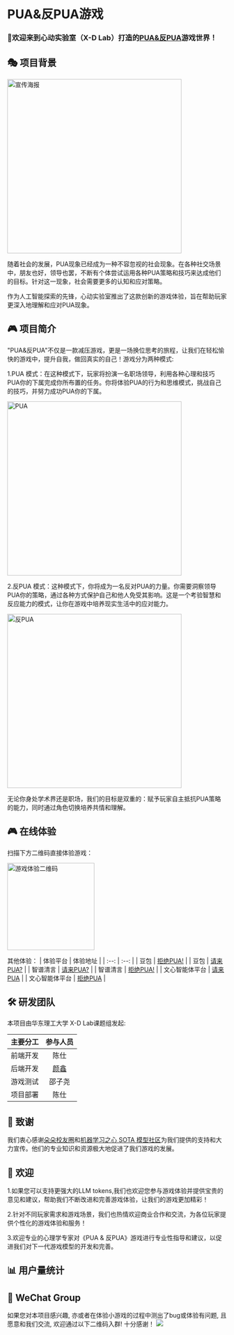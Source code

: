 # PUA&反PUA游戏

### 🎲欢迎来到心动实验室（X-D Lab）打造的[PUA&反PUA](http://47.100.48.218/)游戏世界！

## 🎭 项目背景

<p align="left">
  <img src="./assets/广告页.png" alt="宣传海报" width="400">
</p>

随着社会的发展，PUA现象已经成为一种不容忽视的社会现象。在各种社交场景中，朋友也好，领导也罢，不断有个体尝试运用各种PUA策略和技巧来达成他们的目标。针对这一现象，社会需要更多的认知和应对策略。

作为人工智能探索的先锋，心动实验室推出了这款创新的游戏体验，旨在帮助玩家更深入地理解和应对PUA现象。

## 🎮 项目简介

"PUA&反PUA"不仅是一款减压游戏，更是一场换位思考的旅程，让我们在轻松愉快的游戏中，提升自我，做回真实的自己！游戏分为两种模式:

1.PUA 模式：在这种模式下，玩家将扮演一名职场领导，利用各种心理和技巧PUA你的下属完成你所布置的任务。你将体验PUA的行为和思维模式，挑战自己的技巧，并努力成功PUA你的下属。

<p align="left">
  <img src="./assets/PUA.png" alt="PUA" width="400">
</p>

2.反PUA 模式：这种模式下，你将成为一名反对PUA的力量。你需要洞察领导PUA你的策略，通过各种方式保护自己和他人免受其影响。这是一个考验智慧和反应能力的模式，让你在游戏中培养现实生活中的应对能力。

<p align="left">
  <img src="./assets/反PUA.png" alt="反PUA" width="400">
</p>

无论你身处学术界还是职场，我们的目标是双重的：赋予玩家自主抵抗PUA策略的能力，同时通过角色切换培养共情和理解。

## 🎮 在线体验

扫描下方二维码直接体验游戏：
<p align="left">
  <img src="./assets/QR_code.png" alt="游戏体验二维码" width="200">
</p>

其他体验：
| 体验平台 | 体验地址 |
| :--: | :--: |
| 豆包 | [拒绝PUA!](https://doubao.com/bot/UpsiZqcx) |
| 豆包 | [请来PUA?](https://doubao.com/bot/qY5SFDq7) |
| 智谱清言 | [请来PUA?](https://chatglm.cn/main/gdetail/65c04b256b011e2d6c91747a) |
| 智谱清言 | [拒绝PUA!](https://chatglm.cn/main/gdetail/65c04d6c0fd018f49396f331) |
| 文心智能体平台 | [请来PUA](https://agents.baidu.com/agent/preview/sMMZOo2EndUNQzHrJQKlg1yYO3AfZMwD) |
| 文心智能体平台 | [拒绝PUA](https://agents.baidu.com/agent/preview/KAZEWteKMqoJl0il9a4PrTNAvYo0eCHJ) |

## 🛠️ 研发团队

本项目由华东理工大学 X-D Lab课题组发起:

| 主要分工 | 参与人员 |
| :--: | :--: |
| 前端开发 | 陈仕 |
| 后端开发 | [颜鑫](https://github.com/thomas-yanxin) |
| 游戏测试 | 邵子尧 |
| 项目部署 | 陈仕 |

## 🙏 致谢

我们衷心感谢[朵朵校友圈](https://www.duoduo.link/)和[机器学习之心 SOTA 模型社区](https://sota.jiqizhixin.com/post-detail/f3f02d6c-2570-4208-baea-68b451723bc9)为我们提供的支持和大力宣传。他们的专业知识和资源极大地促进了我们游戏的发展。

## 👏 欢迎

1.如果您可以支持更强大的LLM tokens,我们也欢迎您参与游戏体验并提供宝贵的意见和建议，帮助我们不断改进和完善游戏体验，让我们的游戏更加精彩！

2.针对不同玩家需求和游戏场景，我们也热情欢迎商业合作和交流，为各位玩家提供个性化的游戏体验和服务！

3.欢迎专业的心理学专家对《PUA & 反PUA》游戏进行专业性指导和建议，以促进我们对下一代游戏模型的开发和完善。

## 📊 用户量统计

## 💬 WeChat Group

如果您对本项目感兴趣, 亦或者在体验小游戏的过程中测出了bug或体验有问题, 且愿意和我们交流, 欢迎通过以下二维码入群! 十分感谢！
![](./assets/wechat_group.jpg)
